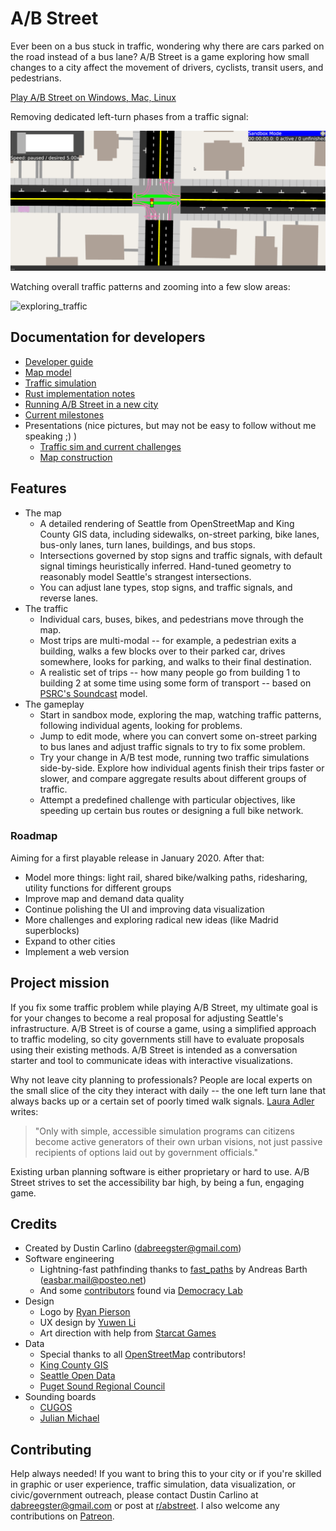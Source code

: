 # A/B Street

Ever been on a bus stuck in traffic, wondering why there are cars parked on the
road instead of a bus lane? A/B Street is a game exploring how small changes to
a city affect the movement of drivers, cyclists, transit users, and pedestrians.

[Play A/B Street on Windows, Mac, Linux](docs/INSTRUCTIONS.md)

Removing dedicated left-turn phases from a traffic signal:

![fix_traffic_signal](docs/videos/fix_traffic_signal.gif)

Watching overall traffic patterns and zooming into a few slow areas:

![exploring_traffic](docs/videos/exploring_traffic.gif)

## Documentation for developers

- [Developer guide](docs/dev.md)
- [Map model](docs/articles/map/article.md)
- [Traffic simulation](docs/articles/trafficsim/article.md)
- [Rust implementation notes](docs/articles/rust/article.md)
- [Running A/B Street in a new city](docs/new_city.md)
- [Current milestones](docs/project/milestones.md)
- Presentations (nice pictures, but may not be easy to follow without me
  speaking ;) )
  - [Traffic sim and current challenges](https://docs.google.com/presentation/d/1PJRFoXmJAyenkqHIwo48zxqu1LSH6pc7XKSzhyC1raw/edit?usp=sharing)
  - [Map construction](https://docs.google.com/presentation/d/1cF7qFtjAzkXL_r62CjxBvgQnLvuQ9I2WTE2iX_5tMCY/edit?usp=sharing)

## Features

- The map
  - A detailed rendering of Seattle from OpenStreetMap and King County GIS data,
    including sidewalks, on-street parking, bike lanes, bus-only lanes, turn
    lanes, buildings, and bus stops.
  - Intersections governed by stop signs and traffic signals, with default
    signal timings heuristically inferred. Hand-tuned geometry to reasonably
    model Seattle's strangest intersections.
  - You can adjust lane types, stop signs, and traffic signals, and reverse
    lanes.
- The traffic
  - Individual cars, buses, bikes, and pedestrians move through the map.
  - Most trips are multi-modal -- for example, a pedestrian exits a building,
    walks a few blocks over to their parked car, drives somewhere, looks for
    parking, and walks to their final destination.
  - A realistic set of trips -- how many people go from building 1 to building 2
    at some time using some form of transport -- based on
    [PSRC's Soundcast](https://www.psrc.org/activity-based-travel-model-soundcast)
    model.
- The gameplay
  - Start in sandbox mode, exploring the map, watching traffic patterns,
    following individual agents, looking for problems.
  - Jump to edit mode, where you can convert some on-street parking to bus lanes
    and adjust traffic signals to try to fix some problem.
  - Try your change in A/B test mode, running two traffic simulations
    side-by-side. Explore how individual agents finish their trips faster or
    slower, and compare aggregate results about different groups of traffic.
  - Attempt a predefined challenge with particular objectives, like speeding up
    certain bus routes or designing a full bike network.

### Roadmap

Aiming for a first playable release in January 2020. After that:

- Model more things: light rail, shared bike/walking paths, ridesharing, utility
  functions for different groups
- Improve map and demand data quality
- Continue polishing the UI and improving data visualization
- More challenges and exploring radical new ideas (like Madrid superblocks)
- Expand to other cities
- Implement a web version

## Project mission

If you fix some traffic problem while playing A/B Street, my ultimate goal is
for your changes to become a real proposal for adjusting Seattle's
infrastructure. A/B Street is of course a game, using a simplified approach to
traffic modeling, so city governments still have to evaluate proposals using
their existing methods. A/B Street is intended as a conversation starter and
tool to communicate ideas with interactive visualizations.

Why not leave city planning to professionals? People are local experts on the
small slice of the city they interact with daily -- the one left turn lane that
always backs up or a certain set of poorly timed walk signals.
[Laura Adler](http://www.govtech.com/data/SimCities-Can-City-Planning-Mistakes-Be-Avoided-Through-Data-Driven-Simulations.html)
writes:

> "Only with simple, accessible simulation programs can citizens become active
> generators of their own urban visions, not just passive recipients of options
> laid out by government officials."

Existing urban planning software is either proprietary or hard to use. A/B
Street strives to set the accessibility bar high, by being a fun, engaging game.

## Credits

- Created by Dustin Carlino (<dabreegster@gmail.com>)
- Software engineering
  - Lightning-fast pathfinding thanks to
    [fast_paths](https://github.com/easbar/fast_paths) by Andreas Barth
    (<easbar.mail@posteo.net>)
  - And some
    [contributors](https://github.com/dabreegster/abstreet/graphs/contributors)
    found via [Democracy Lab](https://www.democracylab.org/)
- Design
  - Logo by [Ryan Pierson](https://www.ryandpierson.com/)
  - UX design by [Yuwen Li](https://www.yuwen-li.com/)
  - Art direction with help from [Starcat Games](http://starcatgames.com/)
- Data
  - Special thanks to all [OpenStreetMap](https://www.openstreetmap.org/about)
    contributors!
  - [King County GIS](https://www.kingcounty.gov/services/gis.aspx)
  - [Seattle Open Data](https://data.seattle.gov/)
  - [Puget Sound Regional Council](https://www.psrc.org/)
- Sounding boards
  - [CUGOS](https://cugos.org/)
  - [Julian Michael](http://julianmichael.org/)

## Contributing

Help always needed! If you want to bring this to your city or if you're skilled
in graphic or user experience, traffic simulation, data visualization, or
civic/government outreach, please contact Dustin Carlino at
<dabreegster@gmail.com> or post at
[r/abstreet](https://www.reddit.com/r/abstreet/). I also welcome any
contributions on [Patreon](https://www.patreon.com/abstreet).
